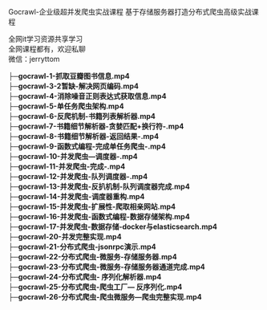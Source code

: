 Gocrawl-企业级超并发爬虫实战课程 基于存储服务器打造分布式爬虫高级实战课程

全网it学习资源共享学习<br>全网课程都有，欢迎私聊<br>微信：jerryttom<br>

<strong>├─gocrawl-1-抓取豆瓣图书信息.mp4</strong><br> <strong>├─gocrawl-3-</strong><strong>2暂缺-</strong><strong>解决网页编码.mp4</strong><br> <strong>├─gocrawl-4-消除噪音正则表达式获取信息.mp4</strong><br> <strong>├─gocrawl-5-单任务爬虫架构.mp4</strong><br> <strong>├─gocrawl-6-反爬机制-书籍列表解析器.mp4</strong><br> <strong>├─gocrawl-7-书籍细节解析器-贪婪匹配+换行符-.mp4</strong><br> <strong>├─gocrawl-8-书籍细节解析器-返回结果-.mp4</strong><br> <strong>├─gocrawl-9-函数式编程-完成单任务爬虫-.mp4</strong><br> <strong>├─gocrawl-10-并发爬虫—调度器-.mp4</strong><br> <strong>├─gocrawl-11-并发爬虫-完成-.mp4</strong><br> <strong>├─gocrawl-12-并发爬虫-队列调度器-.mp4</strong><br> <strong>├─gocrawl-13-并发爬虫-反扒机制-队列调度器完成.mp4</strong><br> <strong>├─gocrawl-14-并发爬虫-调度器重构.mp4</strong><br> <strong>├─gocrawl-15-并发爬虫-扩展性-爬取相亲网站.mp4</strong><br> <strong>├─gocrawl-16-并发爬虫-函数式编程-数据存储架构.mp4</strong><br> <strong>├─gocrawl-17-并发爬虫-数据存储-docker与elasticsearch.mp4</strong><br> <strong>├─gocrawl-20-并发完整实现.mp4</strong><br> <strong>├─gocrawl-21-分布式爬虫-jsonrpc演示.mp4</strong><br> <strong>├─gocrawl-22-分布式爬虫-微服务-存储服务器.mp4</strong><br> <strong>├─gocrawl-23-分布式爬虫-微服务-存储服务器通道完成.mp4</strong><br> <strong>├─gocrawl-24-分布式爬虫- 序列化解析器.mp4</strong><br> <strong>├─gocrawl-25-分布式爬虫-爬虫工厂— 反序列化.mp4</strong><br> <strong>├─gocrawl-26-分布式爬虫-爬虫微服务—爬虫完整实现.mp4</strong>